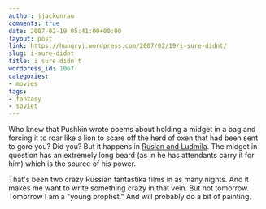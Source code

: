 ```yaml
---
author: jjackunrau
comments: true
date: 2007-02-19 05:41:00+00:00
layout: post
link: https://hungryj.wordpress.com/2007/02/19/i-sure-didnt/
slug: i-sure-didnt
title: i sure didn't
wordpress_id: 1067
categories:
- movies
tags:
- fantasy
- soviet
---
```


Who knew that Pushkin wrote poems about holding a midget in a bag and forcing it to roar like a lion to scare off the herd of oxen that had been sent to gore you?  Did you?  But it happens in [Ruslan and Ludmila](http://www.imdb.com/title/tt0174174/).  The midget in question has an extremely long beard (as in he has attendants carry it for him) which is the source of his power.  
  
That's been two crazy Russian fantastika films in as many nights.  And it makes me want to write something crazy in that vein.  But not tomorrow.  Tomorrow I am a "young prophet."  And will probably do a bit of painting.
